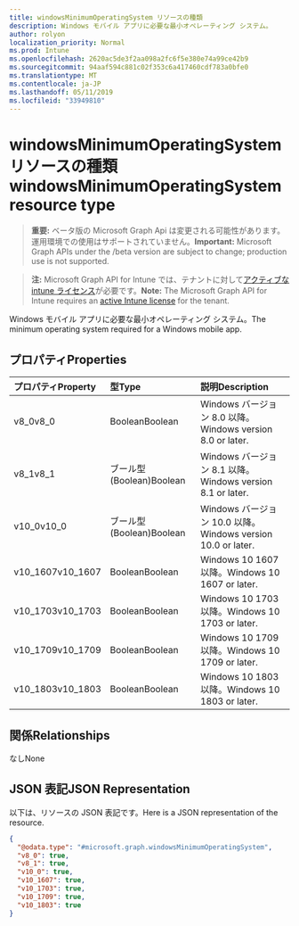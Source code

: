 ```yaml
---
title: windowsMinimumOperatingSystem リソースの種類
description: Windows モバイル アプリに必要な最小オペレーティング システム。
author: rolyon
localization_priority: Normal
ms.prod: Intune
ms.openlocfilehash: 2620ac5de3f2aa098a2fc6f5e380e74a99ce42b9
ms.sourcegitcommit: 94aaf594c881c02f353c6a417460cdf783a0bfe0
ms.translationtype: MT
ms.contentlocale: ja-JP
ms.lasthandoff: 05/11/2019
ms.locfileid: "33949810"
---
```

# <a name="windowsminimumoperatingsystem-resource-type"></a><span data-ttu-id="bcd3e-103">windowsMinimumOperatingSystem リソースの種類</span><span class="sxs-lookup"><span data-stu-id="bcd3e-103">windowsMinimumOperatingSystem resource type</span></span>

> <span data-ttu-id="bcd3e-104">**重要:** ベータ版の Microsoft Graph Api は変更される可能性があります。運用環境での使用はサポートされていません。</span><span class="sxs-lookup"><span data-stu-id="bcd3e-104">**Important:** Microsoft Graph APIs under the /beta version are subject to change; production use is not supported.</span></span>

> <span data-ttu-id="bcd3e-105">**注:** Microsoft Graph API for Intune では、テナントに対して[アクティブな intune ライセンス](https://go.microsoft.com/fwlink/?linkid=839381)が必要です。</span><span class="sxs-lookup"><span data-stu-id="bcd3e-105">**Note:** The Microsoft Graph API for Intune requires an [active Intune license](https://go.microsoft.com/fwlink/?linkid=839381) for the tenant.</span></span>

<span data-ttu-id="bcd3e-106">Windows モバイル アプリに必要な最小オペレーティング システム。</span><span class="sxs-lookup"><span data-stu-id="bcd3e-106">The minimum operating system required for a Windows mobile app.</span></span>

## <a name="properties"></a><span data-ttu-id="bcd3e-107">プロパティ</span><span class="sxs-lookup"><span data-stu-id="bcd3e-107">Properties</span></span>
|<span data-ttu-id="bcd3e-108">プロパティ</span><span class="sxs-lookup"><span data-stu-id="bcd3e-108">Property</span></span>|<span data-ttu-id="bcd3e-109">型</span><span class="sxs-lookup"><span data-stu-id="bcd3e-109">Type</span></span>|<span data-ttu-id="bcd3e-110">説明</span><span class="sxs-lookup"><span data-stu-id="bcd3e-110">Description</span></span>|
|:---|:---|:---|
|<span data-ttu-id="bcd3e-111">v8_0</span><span class="sxs-lookup"><span data-stu-id="bcd3e-111">v8_0</span></span>|<span data-ttu-id="bcd3e-112">Boolean</span><span class="sxs-lookup"><span data-stu-id="bcd3e-112">Boolean</span></span>|<span data-ttu-id="bcd3e-113">Windows バージョン 8.0 以降。</span><span class="sxs-lookup"><span data-stu-id="bcd3e-113">Windows version 8.0 or later.</span></span>|
|<span data-ttu-id="bcd3e-114">v8_1</span><span class="sxs-lookup"><span data-stu-id="bcd3e-114">v8_1</span></span>|<span data-ttu-id="bcd3e-115">ブール型 (Boolean)</span><span class="sxs-lookup"><span data-stu-id="bcd3e-115">Boolean</span></span>|<span data-ttu-id="bcd3e-116">Windows バージョン 8.1 以降。</span><span class="sxs-lookup"><span data-stu-id="bcd3e-116">Windows version 8.1 or later.</span></span>|
|<span data-ttu-id="bcd3e-117">v10_0</span><span class="sxs-lookup"><span data-stu-id="bcd3e-117">v10_0</span></span>|<span data-ttu-id="bcd3e-118">ブール型 (Boolean)</span><span class="sxs-lookup"><span data-stu-id="bcd3e-118">Boolean</span></span>|<span data-ttu-id="bcd3e-119">Windows バージョン 10.0 以降。</span><span class="sxs-lookup"><span data-stu-id="bcd3e-119">Windows version 10.0 or later.</span></span>|
|<span data-ttu-id="bcd3e-120">v10_1607</span><span class="sxs-lookup"><span data-stu-id="bcd3e-120">v10_1607</span></span>|<span data-ttu-id="bcd3e-121">Boolean</span><span class="sxs-lookup"><span data-stu-id="bcd3e-121">Boolean</span></span>|<span data-ttu-id="bcd3e-122">Windows 10 1607 以降。</span><span class="sxs-lookup"><span data-stu-id="bcd3e-122">Windows 10 1607 or later.</span></span>|
|<span data-ttu-id="bcd3e-123">v10_1703</span><span class="sxs-lookup"><span data-stu-id="bcd3e-123">v10_1703</span></span>|<span data-ttu-id="bcd3e-124">Boolean</span><span class="sxs-lookup"><span data-stu-id="bcd3e-124">Boolean</span></span>|<span data-ttu-id="bcd3e-125">Windows 10 1703 以降。</span><span class="sxs-lookup"><span data-stu-id="bcd3e-125">Windows 10 1703 or later.</span></span>|
|<span data-ttu-id="bcd3e-126">v10_1709</span><span class="sxs-lookup"><span data-stu-id="bcd3e-126">v10_1709</span></span>|<span data-ttu-id="bcd3e-127">Boolean</span><span class="sxs-lookup"><span data-stu-id="bcd3e-127">Boolean</span></span>|<span data-ttu-id="bcd3e-128">Windows 10 1709 以降。</span><span class="sxs-lookup"><span data-stu-id="bcd3e-128">Windows 10 1709 or later.</span></span>|
|<span data-ttu-id="bcd3e-129">v10_1803</span><span class="sxs-lookup"><span data-stu-id="bcd3e-129">v10_1803</span></span>|<span data-ttu-id="bcd3e-130">Boolean</span><span class="sxs-lookup"><span data-stu-id="bcd3e-130">Boolean</span></span>|<span data-ttu-id="bcd3e-131">Windows 10 1803 以降。</span><span class="sxs-lookup"><span data-stu-id="bcd3e-131">Windows 10 1803 or later.</span></span>|

## <a name="relationships"></a><span data-ttu-id="bcd3e-132">関係</span><span class="sxs-lookup"><span data-stu-id="bcd3e-132">Relationships</span></span>
<span data-ttu-id="bcd3e-133">なし</span><span class="sxs-lookup"><span data-stu-id="bcd3e-133">None</span></span>

## <a name="json-representation"></a><span data-ttu-id="bcd3e-134">JSON 表記</span><span class="sxs-lookup"><span data-stu-id="bcd3e-134">JSON Representation</span></span>
<span data-ttu-id="bcd3e-135">以下は、リソースの JSON 表記です。</span><span class="sxs-lookup"><span data-stu-id="bcd3e-135">Here is a JSON representation of the resource.</span></span>
<!-- {
  "blockType": "resource",
  "@odata.type": "microsoft.graph.windowsMinimumOperatingSystem"
}
-->
``` json
{
  "@odata.type": "#microsoft.graph.windowsMinimumOperatingSystem",
  "v8_0": true,
  "v8_1": true,
  "v10_0": true,
  "v10_1607": true,
  "v10_1703": true,
  "v10_1709": true,
  "v10_1803": true
}
```




